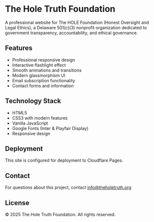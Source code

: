 # The Hole Truth Foundation

A professional website for The HOLE Foundation (Honest Oversight and Legal Ethics), a Delaware 501(c)(3) nonprofit organization dedicated to government transparency, accountability, and ethical governance.

## Features

- Professional responsive design
- Interactive flashlight effect
- Smooth animations and transitions
- Modern glassmorphism UI
- Email subscription functionality
- Contact forms and information

## Technology Stack

- HTML5
- CSS3 with modern features
- Vanilla JavaScript
- Google Fonts (Inter & Playfair Display)
- Responsive design

## Deployment

This site is configured for deployment to Cloudflare Pages.

## Contact

For questions about this project, contact info@theholetruth.org

## License

© 2025 The Hole Truth Foundation. All rights reserved.
